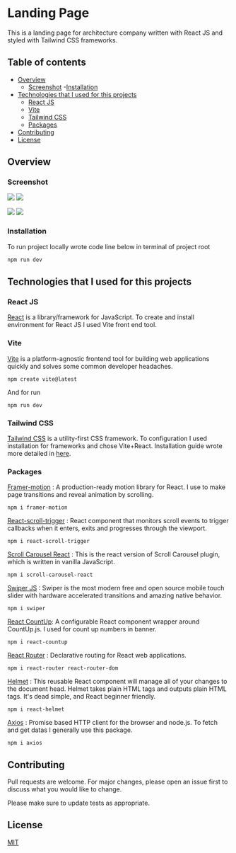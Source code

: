 # Landing Page

This is a landing page for architecture company written with React JS and styled with Tailwind CSS frameworks.

## Table of contents

- [Overview](#overview)
  - [Screenshot](#screenshot) -[Installation](#installation)
- [Technologies that I used for this projects](#technologies-that-I-used-for-this-projects)
  - [React JS](#react-js)
  - [Vite](#vite)
  - [Tailwind CSS](#tailwind-css)
  - [Packages](#packages)
- [Contributing](#contributing)
- [License](#license)

## Overview

### Screenshot

![](./public/desktop.png)
![](./public/menu.png)

![](./public/mobile.png)
![](./public/tablet.png)

### Installation

To run project locally wrote code line below in terminal of project root

```bash
npm run dev
```

## Technologies that I used for this projects

### React JS

[React](https://react.dev/) is a library/framework for JavaScript. To create and install environment for React JS I used Vite front end tool.

### Vite

[Vite](https://vitejs.dev/) is a platform-agnostic frontend tool for building web applications quickly and solves some common developer headaches.

```
npm create vite@latest
```

And for run

```
npm run dev
```

### Tailwind CSS

[Tailwind CSS](https://tailwindcss.com/) is a utility-first CSS framework. To configuration I used installation for frameworks and chose Vite+React. Installation guide wrote more detailed in [here](https://tailwindcss.com/docs/guides/vite).

### Packages

[Framer-motion](https://www.framer.com/motion/) : A production-ready motion library for React. I use to make page transitions and reveal animation by scrolling.

```
npm i framer-motion
```

[React-scroll-trigger](https://www.npmjs.com/package/react-scroll-trigger) : React component that monitors scroll events to trigger callbacks when it enters, exits and progresses through the viewport.

```
npm i react-scroll-trigger
```

[Scroll Carousel React](https://www.npmjs.com/package/scroll-carousel-react) : This is the react version of Scroll Carousel plugin, which is written in vanilla JavaScript.

```
npm i scroll-carousel-react
```

[Swiper JS](https://swiperjs.com/) : Swiper is the most modern free and open source mobile touch slider with hardware accelerated transitions and amazing native behavior.

```
npm i swiper
```

[React CountUp](https://www.npmjs.com/package/react-countup): A configurable React component wrapper around CountUp.js. I used for count up numbers in banner.

```
npm i react-countup
```

[React Router](https://www.npmjs.com/package/react-router) : Declarative routing for React web applications.

```
npm i react-router react-router-dom
```

[Helmet](https://www.npmjs.com/package/react-helmet) : This reusable React component will manage all of your changes to the document head.
Helmet takes plain HTML tags and outputs plain HTML tags. It's dead simple, and React beginner friendly.

```
npm i react-helmet
```

[Axios](https://www.npmjs.com/package/axios) : Promise based HTTP client for the browser and node.js. To fetch and get datas I generally use this package.

```
npm i axios
```

## Contributing

Pull requests are welcome. For major changes, please open an issue first
to discuss what you would like to change.

Please make sure to update tests as appropriate.

## License

[MIT](https://choosealicense.com/licenses/mit/)
